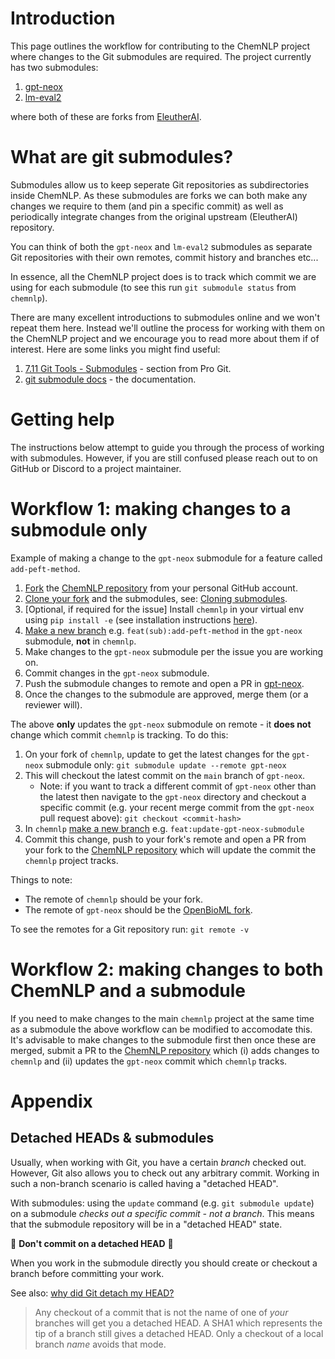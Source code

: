 # Introduction
This page outlines the workflow for contributing to the ChemNLP project where changes to the Git submodules are required. The project currently has two submodules:

1. [gpt-neox](https://github.com/OpenBioML/gpt-neox)
2. [lm-eval2](https://github.com/OpenBioML/lm-eval2)

where both of these are forks from [EleutherAI](https://github.com/EleutherAI).

# What are git submodules?

Submodules allow us to keep seperate Git repositories as subdirectories inside ChemNLP. As these submodules are forks we can both make any changes we require to them (and pin a specific commit) as well as periodically integrate changes from the original upstream (EleutherAI) repository.

You can think of both the `gpt-neox` and `lm-eval2` submodules as separate Git repositories with their own remotes, commit history and branches etc... 

In essence, all the ChemNLP project does is to track which commit we are using for each submodule (to see this run `git submodule status` from `chemnlp`).

There are many excellent introductions to submodules online and we won't repeat them here. Instead we'll outline the process for working with them on the ChemNLP project and we encourage you to read more about them if of interest. Here are some links you might find useful:

1. [7.11 Git Tools - Submodules](https://git-scm.com/book/en/v2/Git-Tools-Submodules) - section from Pro Git.
2. [git submodule docs](https://git-scm.com/docs/git-submodule) - the documentation.


# Getting help
The instructions below attempt to guide you through the process of working with submodules. However, if you are still confused please reach out to on GitHub or Discord to a project maintainer.

# Workflow 1: making changes to a submodule only

Example of making a change to the `gpt-neox` submodule for a feature called `add-peft-method`. 

1. [Fork](https://docs.github.com/en/get-started/quickstart/fork-a-repo) the [ChemNLP repository](https://github.com/OpenBioML/chemnlp) from your personal GitHub account.
2. [Clone your fork](https://docs.github.com/en/repositories/creating-and-managing-repositories/cloning-a-repository) and the submodules, see: [Cloning submodules](../README.md#cloning-submodules).
3. [Optional, if required for the issue] Install `chemnlp` in your virtual env using `pip install -e` (see installation instructions [here](../README.md#installation-and-set-up)).
4. [Make a new branch](https://git-scm.com/book/en/v2/Git-Branching-Basic-Branching-and-Merging) e.g. `feat(sub):add-peft-method` in the `gpt-neox` submodule, **not** in `chemnlp`.
6. Make changes to the `gpt-neox` submodule per the issue you are working on.
7. Commit changes in the `gpt-neox` submodule.
8. Push the submodule changes to remote and open a PR in [gpt-neox](https://github.com/OpenBioML/gpt-neox).
10. Once the changes to the submodule are approved, merge them (or a reviewer will). 

The above **only** updates the `gpt-neox` submodule on remote - it **does not** change which commit `chemnlp` is tracking. To do this:

1. On your fork of `chemnlp`, update to get the latest changes for the `gpt-neox` submodule only: `git submodule update --remote gpt-neox`
2. This will checkout the latest commit on the `main` branch of `gpt-neox`. 
   -  Note: if you want to track a different commit of `gpt-neox` other than the latest then navigate to the `gpt-neox` directory and checkout a specific commit (e.g. your recent merge commit from the `gpt-neox` pull request above): `git checkout <commit-hash>`
3. In `chemnlp` [make a new branch](https://git-scm.com/book/en/v2/Git-Branching-Basic-Branching-and-Merging) e.g. `feat:update-gpt-neox-submodule`
4. Commit this change, push to your fork's remote and open a PR from your fork to the [ChemNLP repository](https://github.com/OpenBioML/chemnlp) which will update the commit the `chemnlp` project tracks.


Things to note: 

* The remote of `chemnlp` should be your fork. 
* The remote of `gpt-neox` should be the [OpenBioML fork](https://github.com/OpenBioML/gpt-neox). 

To see the remotes for a Git repository run: `git remote -v`

# Workflow 2: making changes to both ChemNLP and a submodule

If you need to make changes to the main `chemnlp` project at the same time as a submodule the above workflow can be modified to accomodate this. It's advisable to make changes to the submodule first then once these are merged, submit a PR to the [ChemNLP repository](https://github.com/OpenBioML/chemnlp) which (i) adds changes to `chemnlp` and (ii) updates the `gpt-neox` commit which `chemnlp` tracks.

# Appendix

## Detached HEADs & submodules

Usually, when working with Git, you have a certain *branch* checked out. However, Git also allows you to check out any arbitrary commit. Working in such a non-branch scenario is called having a "detached HEAD".

With submodules: using the `update` command (e.g. `git submodule update`) on a submodule *checks out a specific commit - not a branch*. This means that the submodule repository will be in a "detached HEAD" state.

🚨 **Don't commit on a detached HEAD** 🚨 

When you work in the submodule directly you should create or checkout a branch before committing your work.

See also: [why did Git detach my HEAD?](https://stackoverflow.com/questions/3965676/why-did-my-git-repo-enter-a-detached-head-state/3965714#3965714)
    
> Any checkout of a commit that is not the name of one of *your* branches will get you a detached HEAD. A SHA1 which represents the tip of a branch still gives a detached HEAD. Only a checkout of a local branch *name* avoids that mode.
>